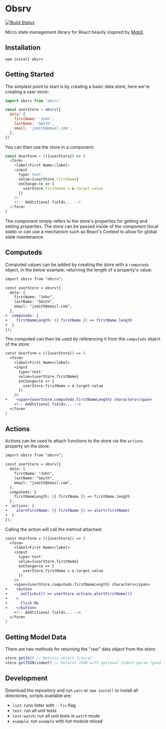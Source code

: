 # Obsrv

[![Build Status](https://travis-ci.org/Fluidbyte/obsrv.svg?branch=master)](https://travis-ci.org/Fluidbyte/obsrv)

Micro state management library for React heavily inspired by [MobX](https://mobx.js.org/).

## Installation

```shell
npm install obsrv
```

## Getting Started

The simplest point to start is by creating a basic data store, here we're creating a user store:

```javascript
import obsrv from 'obsrv'

const userStore = obsrv({
  data: {
    firstName: 'John',
    lastName: 'Smith',
    email: 'jsmith@email.com',
  },
})
```

You can then use the store in a component:

```javascript
const UserForm = (({userStore}) => (
  <form>
    <label>First Name</label>
    <input
      type='text'
      value={userStore.firstName}
      onChange=(e => {
        userStore.firstName = e.target.value
      })
    />
    <!-- Addtitional fields... -->
  </form>
)
```

The component simply refers to the store's properties for getting and setting properties. The store can be passed inside of the component (local state) or can use a mechanism such as React's Context to allow for global state maintenance.

## Computeds

Computed values can be added by creating the store with a `computeds` object, in the below example; returning the length of a property's value:

```diff
import obsrv from "obsrv";

const userStore = obsrv({
  data: {
    firstName: "John",
    lastName: "Smith",
    email: "jsmith@email.com",
  },
+  computeds: {
+    firstNameLength: ({ firstName }) => firstName.length
+  }
});
```

The computed can then be used by referencing it from the `computeds` object of the store:

```diff
const UserForm = (({userStore}) => (
  <form>
    <label>First Name</label>
    <input
      type='text'
      value={userStore.firstName}
      onChange=(e => {
        userStore.firstName = e.target.value
      })
    />
+    <span>{userStore.computeds.firstNameLength} characters</span>
    <!-- Addtitional fields... -->
  </form>
)
```

## Actions

Actions can be used to attach functions to the store via the `actions` property on the store:

```diff
import obsrv from "obsrv";

const userStore = obsrv({
  data: {
    firstName: "John",
    lastName: "Smith",
    email: "jsmith@email.com",
  },
  computeds: {
    firstNameLength: ({ firstName }) => firstName.length
  },
+  actions: {
+    alertFirstName: ({ firstName }) => alert(firstName)
+  }
});
```

Calling the action will call the method attached:

```diff
const UserForm = (({userStore}) => (
  <form>
    <label>First Name</label>
    <input
      type='text'
      value={userStore.firstName}
      onChange=(e => {
        userStore.firstName = e.target.value
      })
    />
    <span>{userStore.computeds.firstNameLength} characters</span>
+    <button
+      onClick={() => userStore.actions.alertFirstName()}
+    >
+      Click Me
+    </button>
    <!-- Addtitional fields... -->
  </form>
)
```

## Getting Model Data

There are two methods for returning the "raw" data object from the store:

```javascript
store.getJS() // Returns object literal
store.getJSON(indent) // Returns JSON with optional indent param (good for debugging)
```

## Development

Download the repository and run `yarn` or `npm install` to install all directories, scripts available are:

- `lint`: runs linter with `--fix` flag
- `test`: run all unit tests
- `test:watch`: run all unit tests in `watch` mode
- `example`: run `example` with hot module reload
